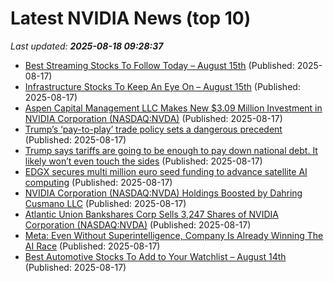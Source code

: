 # Latest NVIDIA News (top 10)
_Last updated: **2025-08-18 09:28:37**_

- [Best Streaming Stocks To Follow Today – August 15th](https://www.etfdailynews.com/2025/08/17/best-streaming-stocks-to-follow-today-august-15th/) (Published: 2025-08-17)
- [Infrastructure Stocks To Keep An Eye On – August 15th](https://www.etfdailynews.com/2025/08/17/infrastructure-stocks-to-keep-an-eye-on-august-15th/) (Published: 2025-08-17)
- [Aspen Capital Management LLC Makes New $3.09 Million Investment in NVIDIA Corporation (NASDAQ:NVDA)](https://www.etfdailynews.com/2025/08/17/aspen-capital-management-llc-makes-new-3-09-million-investment-in-nvidia-corporation-nasdaqnvda/) (Published: 2025-08-17)
- [Trump’s ‘pay-to-play’ trade policy sets a dangerous precedent](https://biztoc.com/x/51efbe18c06944b3) (Published: 2025-08-17)
- [Trump says tariffs are going to be enough to pay down national debt. It likely won’t even touch the sides](https://fortune.com/2025/08/17/trump-tariffs-pay-national-debt-interest/) (Published: 2025-08-17)
- [EDGX secures multi million euro seed funding to advance satellite AI computing](https://www.spacedaily.com/reports/EDGX_secures_multi_million_euro_seed_funding_to_advance_satellite_AI_computing_999.html) (Published: 2025-08-17)
- [NVIDIA Corporation (NASDAQ:NVDA) Holdings Boosted by Dahring Cusmano LLC](https://www.etfdailynews.com/2025/08/17/nvidia-corporation-nasdaqnvda-holdings-boosted-by-dahring-cusmano-llc/) (Published: 2025-08-17)
- [Atlantic Union Bankshares Corp Sells 3,247 Shares of NVIDIA Corporation (NASDAQ:NVDA)](https://www.etfdailynews.com/2025/08/17/atlantic-union-bankshares-corp-sells-3247-shares-of-nvidia-corporation-nasdaqnvda/) (Published: 2025-08-17)
- [Meta: Even Without Superintelligence, Company Is Already Winning The AI Race](https://biztoc.com/x/620399f1ec5a0e0d) (Published: 2025-08-17)
- [Best Automotive Stocks To Add to Your Watchlist – August 14th](https://www.etfdailynews.com/2025/08/17/best-automotive-stocks-to-add-to-your-watchlist-august-14th/) (Published: 2025-08-17)
